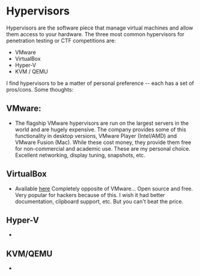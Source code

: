# Hypervisors

Hypervisors are the software piece that manage virtual machines and allow them access to your hardware. The three most common hypervisors for penetration testing or CTF competitions are:

* VMware
* VirtualBox
* Hyper-V
* KVM / QEMU

I find hypervisors to be a matter of personal preference -- each has a set of pros/cons. Some thoughts:

## VMware:
* The flagship VMware hypervisors are run on the largest servers in the world and are hugely expensive. The company provides some of this functionality in desktop versions, VMware Player (Intel/AMD) and VMware Fusion (Mac). While these cost money, they provide them free for non-commercial and academic use. These are my personal choice. Excellent networking, display tuning, snapshots, etc.

## VirtualBox
* Available [here](https://www.virtualbox.org/) Completely opposite of VMware... Open source and free. Very popular for hackers because of this. I wish it had better documentation, clipboard support, etc. But you can't beat the price.

## Hyper-V
* 

## KVM/QEMU
* 
